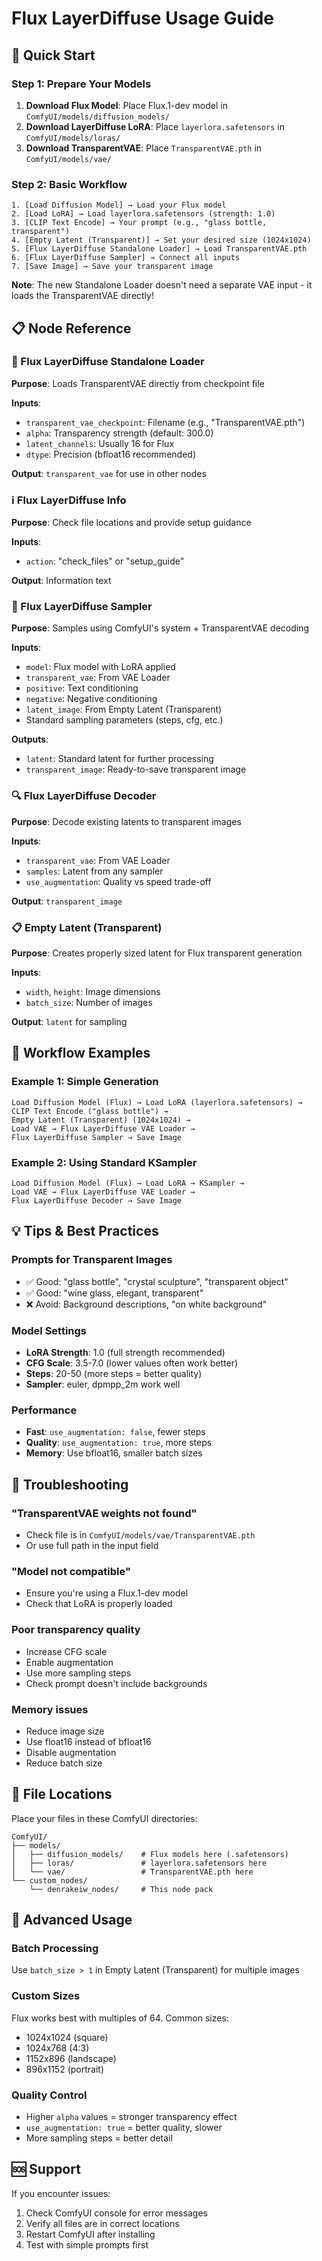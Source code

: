 # Flux LayerDiffuse Usage Guide

## 🚀 Quick Start

### Step 1: Prepare Your Models

1. **Download Flux Model**: Place Flux.1-dev model in `ComfyUI/models/diffusion_models/`
2. **Download LayerDiffuse LoRA**: Place `layerlora.safetensors` in `ComfyUI/models/loras/`
3. **Download TransparentVAE**: Place `TransparentVAE.pth` in `ComfyUI/models/vae/`

### Step 2: Basic Workflow

```
1. [Load Diffusion Model] → Load your Flux model
2. [Load LoRA] → Load layerlora.safetensors (strength: 1.0)
3. [CLIP Text Encode] → Your prompt (e.g., "glass bottle, transparent")
4. [Empty Latent (Transparent)] → Set your desired size (1024x1024)
5. [Flux LayerDiffuse Standalone Loader] → Load TransparentVAE.pth
6. [Flux LayerDiffuse Sampler] → Connect all inputs
7. [Save Image] → Save your transparent image
```

**Note**: The new Standalone Loader doesn't need a separate VAE input - it loads the TransparentVAE directly!

## 📋 Node Reference

### 🔧 Flux LayerDiffuse Standalone Loader
**Purpose**: Loads TransparentVAE directly from checkpoint file

**Inputs**:
- `transparent_vae_checkpoint`: Filename (e.g., "TransparentVAE.pth")
- `alpha`: Transparency strength (default: 300.0)
- `latent_channels`: Usually 16 for Flux
- `dtype`: Precision (bfloat16 recommended)

**Output**: `transparent_vae` for use in other nodes

### ℹ️ Flux LayerDiffuse Info
**Purpose**: Check file locations and provide setup guidance

**Inputs**:
- `action`: "check_files" or "setup_guide"

**Output**: Information text

### 🎨 Flux LayerDiffuse Sampler
**Purpose**: Samples using ComfyUI's system + TransparentVAE decoding

**Inputs**:
- `model`: Flux model with LoRA applied
- `transparent_vae`: From VAE Loader
- `positive`: Text conditioning
- `negative`: Negative conditioning
- `latent_image`: From Empty Latent (Transparent)
- Standard sampling parameters (steps, cfg, etc.)

**Outputs**: 
- `latent`: Standard latent for further processing
- `transparent_image`: Ready-to-save transparent image

### 🔍 Flux LayerDiffuse Decoder
**Purpose**: Decode existing latents to transparent images

**Inputs**:
- `transparent_vae`: From VAE Loader
- `samples`: Latent from any sampler
- `use_augmentation`: Quality vs speed trade-off

**Output**: `transparent_image`

### 📋 Empty Latent (Transparent)
**Purpose**: Creates properly sized latent for Flux transparent generation

**Inputs**:
- `width`, `height`: Image dimensions
- `batch_size`: Number of images

**Output**: `latent` for sampling

## 🎯 Workflow Examples

### Example 1: Simple Generation
```
Load Diffusion Model (Flux) → Load LoRA (layerlora.safetensors) → 
CLIP Text Encode ("glass bottle") → 
Empty Latent (Transparent) (1024x1024) →
Load VAE → Flux LayerDiffuse VAE Loader →
Flux LayerDiffuse Sampler → Save Image
```

### Example 2: Using Standard KSampler
```
Load Diffusion Model (Flux) → Load LoRA → KSampler →
Load VAE → Flux LayerDiffuse VAE Loader → 
Flux LayerDiffuse Decoder → Save Image
```

## 💡 Tips & Best Practices

### Prompts for Transparent Images
- ✅ Good: "glass bottle", "crystal sculpture", "transparent object"
- ✅ Good: "wine glass, elegant, transparent"
- ❌ Avoid: Background descriptions, "on white background"

### Model Settings
- **LoRA Strength**: 1.0 (full strength recommended)
- **CFG Scale**: 3.5-7.0 (lower values often work better)
- **Steps**: 20-50 (more steps = better quality)
- **Sampler**: euler, dpmpp_2m work well

### Performance
- **Fast**: `use_augmentation: false`, fewer steps
- **Quality**: `use_augmentation: true`, more steps
- **Memory**: Use bfloat16, smaller batch sizes

## 🔧 Troubleshooting

### "TransparentVAE weights not found"
- Check file is in `ComfyUI/models/vae/TransparentVAE.pth`
- Or use full path in the input field

### "Model not compatible"
- Ensure you're using a Flux.1-dev model
- Check that LoRA is properly loaded

### Poor transparency quality
- Increase CFG scale
- Enable augmentation
- Use more sampling steps
- Check prompt doesn't include backgrounds

### Memory issues
- Reduce image size
- Use float16 instead of bfloat16
- Disable augmentation
- Reduce batch size

## 📁 File Locations

Place your files in these ComfyUI directories:

```
ComfyUI/
├── models/
│   ├── diffusion_models/    # Flux models here (.safetensors)
│   ├── loras/               # layerlora.safetensors here
│   └── vae/                 # TransparentVAE.pth here
└── custom_nodes/
    └── denrakeiw_nodes/     # This node pack
```

## 🎨 Advanced Usage

### Batch Processing
Use `batch_size > 1` in Empty Latent (Transparent) for multiple images

### Custom Sizes
Flux works best with multiples of 64. Common sizes:
- 1024x1024 (square)
- 1024x768 (4:3)
- 1152x896 (landscape)
- 896x1152 (portrait)

### Quality Control
- Higher `alpha` values = stronger transparency effect
- `use_augmentation: true` = better quality, slower
- More sampling steps = better detail

## 🆘 Support

If you encounter issues:
1. Check ComfyUI console for error messages
2. Verify all files are in correct locations
3. Restart ComfyUI after installing
4. Test with simple prompts first
